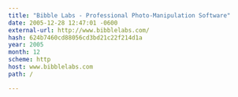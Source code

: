 ```yaml
---
title: "Bibble Labs - Professional Photo-Manipulation Software"
date: 2005-12-28 12:47:01 -0600
external-url: http://www.bibblelabs.com/
hash: 624b7460cd88056cd3bd21c22f214d1a
year: 2005
month: 12
scheme: http
host: www.bibblelabs.com
path: /

---
```



